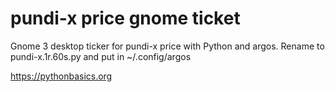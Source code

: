 # pundi-x price gnome ticket 

Gnome 3 desktop ticker for pundi-x price with Python and argos. Rename to pundi-x.1r.60s.py and put in ~/.config/argos

https://pythonbasics.org
